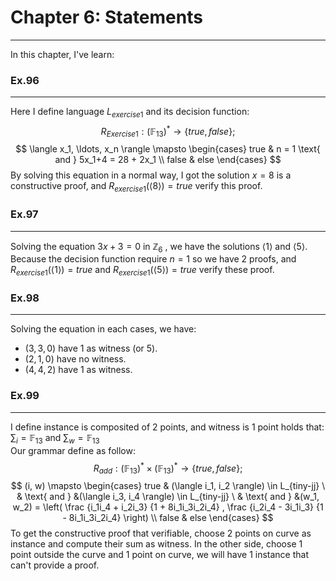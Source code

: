 
# Chapter 6: Statements

---
In this chapter, I've learn:

### **Ex.96**

---
Here I define language $L_{exercise1}$ and its decision function:
$$
R_{Exercise1} : (\mathbb{F}_{13})^* \to \{true, false\} ;
$$
$$
\langle x_1, \ldots, x_n \rangle
\mapsto
\begin{cases}
true & n = 1 \text{ and } 5x_1+4 = 28 + 2x_1 \\
false & else
\end{cases}
$$
By solving this equation in a normal way, I got the solution $x=8$ is a constructive proof, and $R_{exercise1}(\langle8\rangle)=true$ verify this proof.

### **Ex.97**

---
Solving the equation $3x+3=0$ in $`\mathbb{Z}_6`$ , we have the solutions $\langle1\rangle$ and $\langle5\rangle$. Because the decision function require $n=1$ so we have 2 proofs, and $R_{exercise1}(\langle1\rangle)=true$ and $R_{exercise1}(\langle5\rangle)=true$ verify these proof.

### **Ex.98**

---
Solving the equation in each cases, we have:

- $(3,3,0)$ have $1$ as witness (or $5$).
- $(2,1,0)$ have no witness.
- $(4,4,2)$ have 1 as witness.

### **Ex.99**

---
I define instance is composited of 2 points, and witness is 1 point holds that:  
$`\sum_i = \mathbb{F}_{13}`$ and $`\sum_w = \mathbb{F}_{13}`$  
Our grammar define as follow:
$$
R_{add} : (\mathbb{F}_{13})^\ast \times (\mathbb{F}_{13})^\ast \to \{true, false\} ;
$$$$
(i, w)
\mapsto
\begin{cases}
true & (\langle i_1, i_2 \rangle) \in L_{tiny-jj} \ & \text{ and } &(\langle i_3, i_4 \rangle) \in L_{tiny-jj} \ & \text{ and } &(w_1, w_2) = \left( \frac {i_1i_4 + i_2i_3} {1 + 8i_1i_3i_2i_4} , \frac {i_2i_4 - 3i_1i_3} {1 - 8i_1i_3i_2i_4} \right) \\
false & else
\end{cases}
$$
To get the constructive proof that verifiable, choose 2 points on curve as instance and compute their sum as witness. In the other side, choose 1 point outside the curve and 1 point on curve, we will have 1 instance that can't provide a proof.
